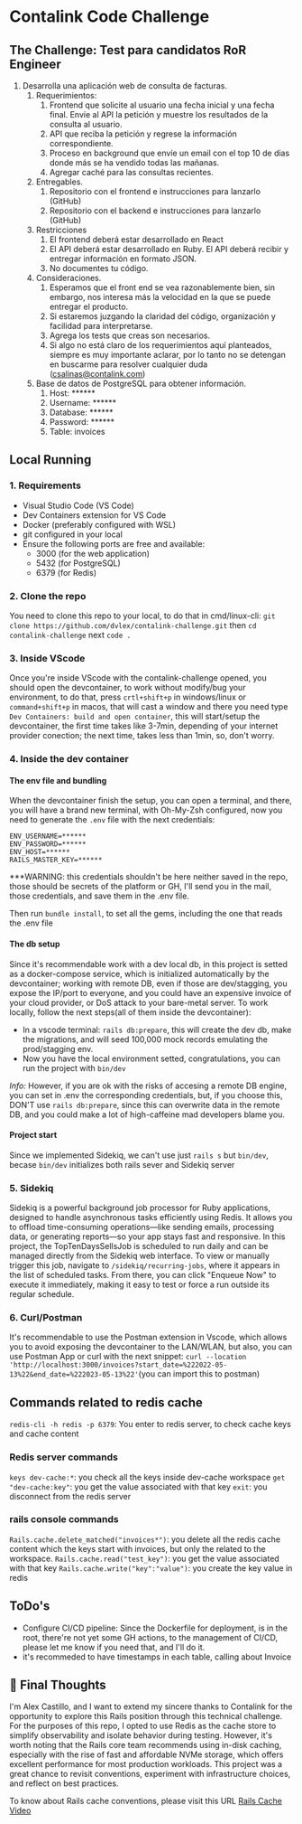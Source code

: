 # Contalink Code Challenge


## The Challenge: Test para candidatos RoR Engineer

1. Desarrolla una aplicación web de consulta de facturas.
    1. Requerimientos:
        1. Frontend que solicite al usuario una fecha inicial y una fecha final. Envíe al API la petición y muestre los resultados de la consulta al usuario.
        2. API que reciba la petición y regrese la información correspondiente.
        3. Proceso en background que envíe un email con el top 10 de dias donde más se ha vendido todas las mañanas.
        4. Agregar caché para las consultas recientes.
    2. Entregables.
        1. Repositorio con el frontend e instrucciones para lanzarlo (GitHub)
        2. Repositorio con el backend e instrucciones para lanzarlo (GitHub)
    3. Restricciones
        1. El frontend deberá estar desarrollado en React
        2. El API deberá estar desarrollado en Ruby. El API deberá recibir y entregar información en formato JSON.
        3. No documentes tu código.
    4.  Consideraciones.
        1. Esperamos que el front end se vea razonablemente bien, sin embargo, nos interesa más la velocidad en la que se puede entregar el producto.
        2. Si estaremos juzgando la claridad del código, organización y facilidad para interpretarse.
        3. Agrega los tests que creas son necesarios.
        4. Si algo no está claro de los requerimientos aquí planteados, siempre es muy importante aclarar, por lo tanto no se detengan en buscarme para resolver cualquier duda (csalinas@contalink.com)
    5. Base de datos de PostgreSQL para obtener información.
        1. Host: ******
        2. Username: ******
        3. Database: ******
        4. Password: ******
        5. Table: invoices

## Local Running

### 1. Requirements
- Visual Studio Code (VS Code)
- Dev Containers extension for VS Code
- Docker (preferably configured with WSL)
- git configured in your local
- Ensure the following ports are free and available:
    - 3000 (for the web application)
    - 5432 (for PostgreSQL)
    - 6379 (for Redis)

### 2. Clone the repo
You need to clone this repo to your local, to do that in cmd/linux-cli:
`git clone https://github.com/dvlex/contalink-challenge.git`
then
`cd contalink-challenge`
next
`code .`

### 3. Inside VScode
Once you're inside VScode with the contalink-challenge opened, you should open the devcontainer, to work without modify/bug your environment, to do that, press `crtl+shift+p` in windows/linux or `command+shift+p` in macos, that will cast a window and there you need type `Dev Containers: build and open container`, this will start/setup the devcontainer, the first time takes like 3-7min, depending of your internet provider conection; the next time, takes less than 1min, so, don't worry.

### 4. Inside the dev container
#### The env file and bundling
When the devcontainer finish the setup, you can open a terminal, and there, you will have a brand new terminal, with Oh-My-Zsh configured, now you need to generate the `.env` file with the next credentials:
````
ENV_USERNAME=******
ENV_PASSWORD=******
ENV_HOST=******
RAILS_MASTER_KEY=******
````
***WARNING: this credentials shouldn't be here neither saved in the repo, those should be secrets of the platform or GH, I'll send you in the mail, those credentials, and save them in the .env file.

Then run `bundle install`, to set all the gems, including the one that reads the .env file

#### The db setup
Since it's recommendable work with a dev local db, in this project is setted as a docker-compose service, which is initialized automatically by the devcontainer; working with remote DB, even if those are dev/stagging, you expose the IP/port to everyone, and you could have an expensive invoice of your cloud provider, or DoS attack to your bare-metal server. To work locally, follow the next steps(all of them inside the devcontainer):
- In a vscode terminal: `rails db:prepare`, this will create the dev db, make the migrations, and will seed 100,000 mock records emulating the prod/stagging env.
- Now you have the local environment setted, congratulations, you can run the project with `bin/dev`

*Info:* However, if you are ok with the risks of accesing a remote DB engine, you can set in .env the corresponding credentials, but, if you choose this, DON'T use `rails db:prepare`, since this can overwrite data in the remote DB, and you could make a lot of high-caffeine mad developers blame you.

#### Project start
Since we implemented Sidekiq, we can't use just `rails s` but `bin/dev`, becase `bin/dev` initializes both rails sever and Sidekiq server

### 5. Sidekiq
Sidekiq is a powerful background job processor for Ruby applications, designed to handle asynchronous tasks efficiently using Redis. It allows you to offload time-consuming operations—like sending emails, processing data, or generating reports—so your app stays fast and responsive. In this project, the TopTenDaysSellsJob is scheduled to run daily and can be managed directly from the Sidekiq web interface. To view or manually trigger this job, navigate to `/sidekiq/recurring-jobs`, where it appears in the list of scheduled tasks. From there, you can click "Enqueue Now" to execute it immediately, making it easy to test or force a run outside its regular schedule.

### 6. Curl/Postman
It's recommendable to use the Postman extension in Vscode, which allows you to avoid exposing the devcontainer to the LAN/WLAN, but also, you can use Postman App or curl with the next snippet:
`curl --location 'http://localhost:3000/invoices?start_date=%222022-05-13%22&end_date=%222023-05-13%22'`(you can import this to postman)

## Commands related to redis cache
`redis-cli -h redis -p 6379`: You enter to redis server, to check cache keys and cache content

### Redis server commands
`keys dev-cache:*`: you check all the keys inside dev-cache workspace
`get "dev-cache:key"`: you get the value associated with that key
`exit`: you disconnect from the redis server

### rails console commands
`Rails.cache.delete_matched("invoices*")`: you delete all the redis cache content which the keys start with invoices, but only the related to the workspace.
`Rails.cache.read("test_key")`: you get the value associated with that key
`Rails.cache.write("key":"value")`: you create the key value in redis

## ToDo's
- Configure CI/CD pipeline: Since the Dockerfile for deployment, is in the root, there're not yet some GH actions, to the management of CI/CD, please let me know if you need that, and I'll do it.
- it's recommeded to have timestamps in each table, calling about Invoice

## 🧾 Final Thoughts
I'm Alex Castillo, and I want to extend my sincere thanks to Contalink for the opportunity to explore this Rails position through this technical challenge. For the purposes of this repo, I opted to use Redis as the cache store to simplify observability and isolate behavior during testing. However, it's worth noting that the Rails core team recommends using in-disk caching, especially with the rise of fast and affordable NVMe storage, which offers excellent performance for most production workloads. This project was a great chance to revisit conventions, experiment with infrastructure choices, and reflect on best practices.

To know about Rails cache conventions, please visit this URL [Rails Cache Video](https://www.youtube.com/watch?v=mA6somzKYEg)
